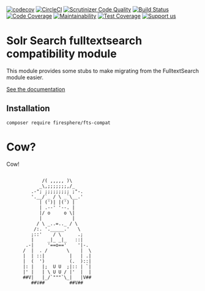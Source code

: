 [![codecov](https://codecov.io/gh/Firesphere/silverstripe-subsite-solr-search/branch/master/graph/badge.svg)](https://codecov.io/gh/Firesphere/silverstripe-subsite-solr-search)
[![CircleCI](https://circleci.com/gh/Firesphere/silverstripe-subsite-solr-search/tree/master.svg?style=svg)](https://circleci.com/gh/Firesphere/silverstripe-subsite-solr-search/tree/master)
[![Scrutinizer Code Quality](https://scrutinizer-ci.com/g/Firesphere/silverstripe-subsite-solr-search/badges/quality-score.png?b=master)](https://scrutinizer-ci.com/g/Firesphere/silverstripe-subsite-solr-search/?branch=master)
[![Build Status](https://scrutinizer-ci.com/g/Firesphere/silverstripe-subsite-solr-search/badges/build.png?b=master)](https://scrutinizer-ci.com/g/Firesphere/silverstripe-subsite-solr-search/build-status/master)
[![Code Coverage](https://scrutinizer-ci.com/g/Firesphere/silverstripe-subsite-solr-search/badges/coverage.png?b=master)](https://scrutinizer-ci.com/g/Firesphere/silverstripe-subsite-solr-search/?branch=master)
[![Maintainability](https://api.codeclimate.com/v1/badges/347f69eaa3082ba6f227/maintainability)](https://codeclimate.com/github/Firesphere/silverstripe-subsite-solr-search/maintainability)
[![Test Coverage](https://api.codeclimate.com/v1/badges/347f69eaa3082ba6f227/test_coverage)](https://codeclimate.com/github/Firesphere/silverstripe-subsite-solr-search/test_coverage)
[![Support us](https://enjoy.gitstore.app/repositories/badge-Firesphere/silverstripe-solr-search.svg)](https://enjoy.gitstore.app/repositories/Firesphere/silverstripe-solr-search)

# Solr Search fulltextsearch compatibility module

This module provides some stubs to make migrating from the FulltextSearch module easier.

[See the documentation](https://firesphere.github.io/solr-docs/10-Submodules/01-Fulltext-Search-Compatibility.html)

## Installation

`composer require firesphere/fts-compat`

# Cow?

Cow!

```

             /( ,,,,, )\
            _\,;;;;;;;,/_
         .-"; ;;;;;;;;; ;"-.
         '.__/`_ / \ _`\__.'
            | (')| |(') |
            | .--' '--. |
            |/ o     o \|
            |           |
           / \ _..=.._ / \
          /:. '._____.'   \
         ;::'    / \      .;
         |     _|_ _|_   ::|
       .-|     '==o=='    '|-.
      /  |  . /       \    |  \
      |  | ::|         |   | .|
      |  (  ')         (.  )::|
      |: |   |;  U U  ;|:: | `|
      |' |   | \ U U / |'  |  |
      ##V|   |_/`"""`\_|   |V##
         ##V##         ##V##
```
